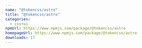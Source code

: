 ```yaml
---
name: "@tokencss/astro"
title: "@tokencss/astro"
categories:
  - css+ui
npmUrl: https://www.npmjs.com/package/@tokencss/astro
homepageUrl: https://www.npmjs.com/package/@tokencss/astro
downloads: 17
---
```

